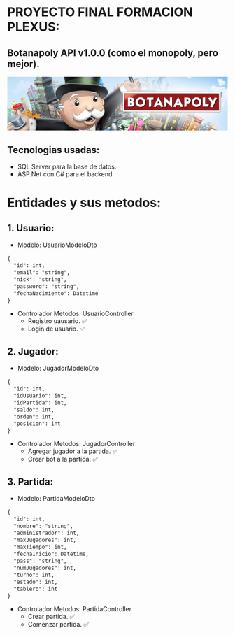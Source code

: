 # PROYECTO FINAL FORMACION PLEXUS:
## Botanapoly API v1.0.0 (como el monopoly, pero mejor).
![Texto alternativo](https://github.com/Botana-Plexus/formacionSeptiembre2021/blob/master/Robert/Botanapoly/Doc/botanapoly.jpg)
### 
## Tecnologias usadas:
* SQL Server para la base de datos.
* ASP.Net con C# para el backend.

# Entidades y sus metodos:

## 1. Usuario:
* Modelo: UsuarioModeloDto
```
{
  "id": int,
  "email": "string",
  "nick": "string",
  "password": "string",
  "fechaNacimiento": Datetime
}
```
* Controlador Metodos: UsuarioController
    * Registro uausario.   ✅
    * Login de usuario.   ✅

## 2. Jugador:

* Modelo: JugadorModeloDto
```
{
  "id": int,
  "idUsuario": int,
  "idPartida": int,
  "saldo": int,
  "orden": int,
  "posicion": int
}
```
* Controlador Metodos: JugadorController
    * Agregar jugador a la partida.   ✅
    * Crear bot a la partida.   ✅

## 3. Partida:

* Modelo: PartidaModeloDto
```
{
  "id": int,
  "nombre": "string",
  "administrador": int,
  "maxJugadores": int,
  "maxTiempo": int,
  "fechaInicio": Datetime,
  "pass": "string",
  "numJugadores": int,
  "turno": int,
  "estado": int,
  "tablero": int
}
```
* Controlador Metodos: PartidaController
    * Crear partida.   ✅
    * Comenzar partida.   ✅



